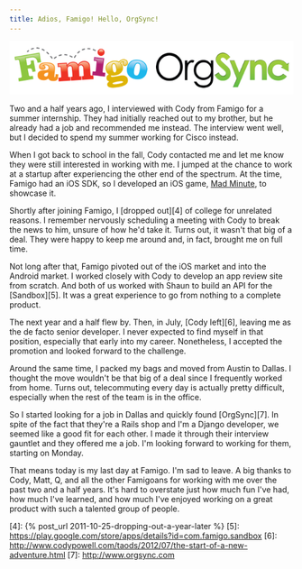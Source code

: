 ```yaml
---
title: Adios, Famigo! Hello, OrgSync!
---
```


![Famigo and OrgSync][1]

Two and a half years ago, I interviewed with Cody from Famigo
for a summer internship. They had initially reached out to my
brother, but he already had a job and recommended me instead. The
interview went well, but I decided to spend my summer working for
Cisco instead.

When I got back to school in the fall, Cody contacted me and let
me know they were still interested in working with me. I jumped at
the chance to work at a startup after experiencing the other end
of the spectrum. At the time, Famigo had an iOS SDK, so I developed
an iOS game, [Mad Minute][3], to showcase it.

Shortly after joining Famigo, I [dropped out][4] of college for
unrelated reasons. I remember nervously scheduling a meeting with
Cody to break the news to him, unsure of how he'd take it. Turns
out, it wasn't that big of a deal. They were happy to keep me around
and, in fact, brought me on full time.

Not long after that, Famigo pivoted out of the iOS market and into
the Android market. I worked closely with Cody to develop an app
review site from scratch. And both of us worked with Shaun to build
an API for the [Sandbox][5]. It was a great experience to go from
nothing to a complete product.

The next year and a half flew by. Then, in July, [Cody left][6],
leaving me as the de facto senior developer. I never expected to
find myself in that position, especially that early into my career.
Nonetheless, I accepted the promotion and looked forward to the
challenge.

Around the same time, I packed my bags and moved from Austin to
Dallas. I thought the move wouldn't be that big of a deal since I
frequently worked from home. Turns out, telecommuting every day is
actually pretty difficult, especially when the rest of the team is
in the office.

So I started looking for a job in Dallas and quickly found [OrgSync][7].
In spite of the fact that they're a Rails shop and I'm a Django
developer, we seemed like a good fit for each other. I made it
through their interview gauntlet and they offered me a job. I'm
looking forward to working for them, starting on Monday.

That means today is my last day at Famigo. I'm sad to leave. A big
thanks to Cody, Matt, Q, and all the other Famigoans for working
with me over the past two and a half years. It's hard to overstate
just how much fun I've had, how much I've learned, and how much
I've enjoyed working on a great product with such a talented group
of people.

[1]: /static/images/2012/09/28/famigo-and-orgsync.png
[3]: https://github.com/tfausak/MadMinute
[4]: {% post_url 2011-10-25-dropping-out-a-year-later %}
[5]: https://play.google.com/store/apps/details?id=com.famigo.sandbox
[6]: http://www.codypowell.com/taods/2012/07/the-start-of-a-new-adventure.html
[7]: http://www.orgsync.com
